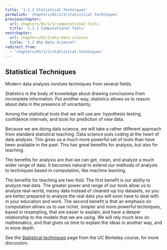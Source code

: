 ```yaml
---
title: '1.1.2 Statistical Techniques'
permalink: 'chapters/01/1/2/statistical-techniques'
previouschapter:
  url: chapters/01/1/1/computational-tools
  title: '1.1.1 Computational Tools'
nextchapter:
  url: chapters/01/2/why-data-science
  title: '1.2 Why Data Science?'
redirect_from:
  - 'chapters/01/1/2/statistical-techniques'
---
```

Statistical Techniques
----------------------

Modern data analysis involves techniques from several fields.

Statistics is the body of knowledge about drawing conclusions from incomplete
information.  Put another way, statistics allows us to reason about data in
the presence of uncertainty.

Among the statistical tools that we will use are: hypothesis testing,
confidence intervals, and tools for prediction of new data.

Because we are doing data science, we will take a rather different approach
from standard statistical teaching.  Data science puts coding at the heart of
data analysis.  This gives us a much more powerful set of tools than have been
available in the past.  This has great benefits for analysis, but also for
teaching.

The benefits for analysis are that we can get, clean, and analyze a much wider
range of data.  It becomes natural to extend our methods of analysis to
techniques based in computation, like machine learning.

The benefits for teaching are two-fold.  The first benefit is our ability to
analyze real data.  The greater power and range of our tools allow us to
analyze real-world, messy data instead of cleaned-up toy datasets, so you are
better prepared to analyze the real data you will soon have to deal with in
your education and work.  The second benefit is that an emphasis on
computation allows us to use richer, simpler and more powerful techniques,
based in resampling, that are easier to explain, and have a deeper
relationship to the models that we are using.  We will rely much less on
mathematics, and that gives us time to explain the ideas in another way, and
in more depth.

See the [Statistical
techniques](https://www.inferentialthinking.com/chapters/01/1/2/statistical-techniques)
page from the UC Berkeley course, for more discussion.
